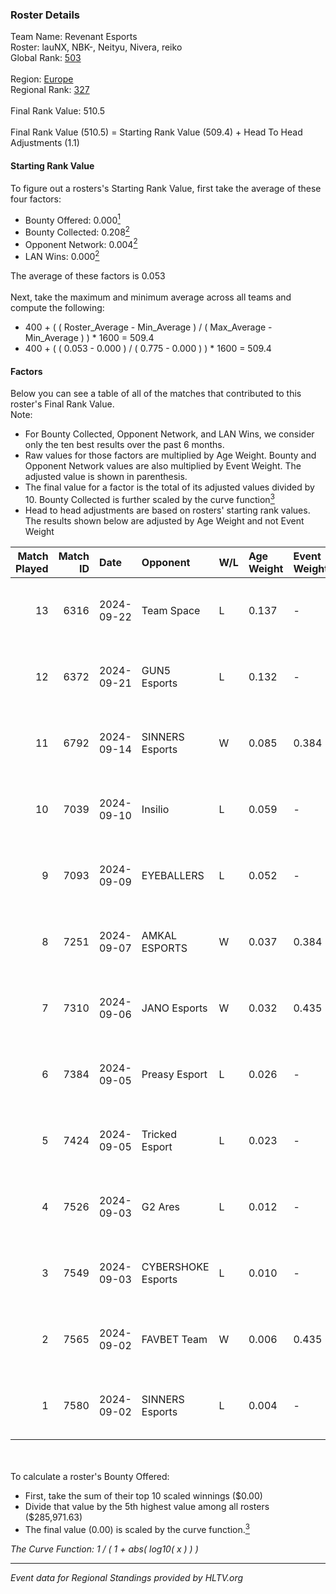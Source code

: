 ### Roster Details<br />
Team Name: Revenant Esports<br />
Roster: lauNX, NBK-, Neityu, Nivera, reiko<br />
Global Rank: [503](../../standings_global_2025_02_28.md)<br />
<br />
Region: [Europe]( ../../standings_europe_2025_02_28.md)<br />
Regional Rank: [327]( ../../standings_europe_2025_02_28.md)<br />
<br />
Final Rank Value:  510.5<br />
<br />
Final Rank Value (510.5) = Starting Rank Value (509.4) + Head To Head Adjustments (1.1)<br />

#### Starting Rank Value<br />
To figure out a rosters's Starting Rank Value, first take the average of these four factors:<br />
- Bounty Offered: 0.000[<sup>1</sup>](#table2)
- Bounty Collected: 0.208[<sup>2</sup>](#table1)
- Opponent Network: 0.004[<sup>2</sup>](#table1)
- LAN Wins: 0.000[<sup>2</sup>](#table1)

The average of these factors is 0.053<br />
<br />
Next, take the maximum and minimum average across all teams and compute the following:<br />
- 400 + ( ( Roster_Average - Min_Average ) / ( Max_Average - Min_Average ) ) * 1600 = 509.4
- 400 + ( ( 0.053 - 0.000 ) / ( 0.775 - 0.000 ) ) * 1600 = 509.4


#### Factors<br />
Below you can see a table of all of the matches that contributed to this roster's Final Rank Value.<br />
Note:<br />

- For Bounty Collected, Opponent Network, and LAN Wins, we consider only the ten best results over the past 6 months.
- Raw values for those factors are multiplied by Age Weight. Bounty and Opponent Network values are also multiplied by Event Weight. The adjusted value is shown in parenthesis.
- The final value for a factor is the total of its adjusted values divided by 10. Bounty Collected is further scaled by the curve function[<sup>3</sup>](#curveFunction)
- Head to head adjustments are based on rosters' starting rank values. The results shown below are adjusted by Age Weight and not Event Weight
<span id="table1"></span><br />


| Match Played | Match ID | Date       | Opponent           | W/L | Age Weight | Event Weight | Bounty Collected | Opponent Network | LAN Wins  | H2H Adj. | Roster                             |
| -: | -: | :- | :- | :- | :- | :- | :- | :- | :- | -: | :- |
|           13 |     6316 | 2024-09-22 | Team Space         | L   | 0.137      | -            | -                | -                | -         |    -2.20 | lauNX, NBK-, Nivera, reiko, tiziaN |
|           12 |     6372 | 2024-09-21 | GUN5 Esports       | L   | 0.132      | -            | -                | -                | -         |    -0.26 | lauNX, NBK-, Nivera, reiko, tiziaN |
|           11 |     6792 | 2024-09-14 | SINNERS Esports    | W   | 0.085      | 0.384        | 0.033 (0.001)    | 0.633 (0.021)    | 0 (0.000) |     2.53 | lauNX, NBK-, Neityu, Nivera, reiko |
|           10 |     7039 | 2024-09-10 | Insilio            | L   | 0.059      | -            | -                | -                | -         |    -0.46 | lauNX, NBK-, Nivera, reiko, tiziaN |
|            9 |     7093 | 2024-09-09 | EYEBALLERS         | L   | 0.052      | -            | -                | -                | -         |    -0.23 | lauNX, NBK-, Nivera, reiko, tiziaN |
|            8 |     7251 | 2024-09-07 | AMKAL ESPORTS      | W   | 0.037      | 0.384        | 0.002 (0.000)    | 0.533 (0.008)    | 0 (0.000) |     0.97 | 0SAMAS, lauNX, NBK-, Nivera, reiko |
|            7 |     7310 | 2024-09-06 | JANO Esports       | W   | 0.032      | 0.435        | 0.026 (0.000)    | 0.423 (0.006)    | 0 (0.000) |     0.93 | lauNX, NBK-, Nivera, reiko, tiziaN |
|            6 |     7384 | 2024-09-05 | Preasy Esport      | L   | 0.026      | -            | -                | -                | -         |    -0.12 | lauNX, NBK-, Nivera, reiko, tiziaN |
|            5 |     7424 | 2024-09-05 | Tricked Esport     | L   | 0.023      | -            | -                | -                | -         |    -0.09 | lauNX, NBK-, Nivera, reiko, tiziaN |
|            4 |     7526 | 2024-09-03 | G2 Ares            | L   | 0.012      | -            | -                | -                | -         |    -0.10 | lauNX, NBK-, Nivera, reiko, tiziaN |
|            3 |     7549 | 2024-09-03 | CYBERSHOKE Esports | L   | 0.010      | -            | -                | -                | -         |    -0.03 | lauNX, NBK-, Nivera, reiko, tiziaN |
|            2 |     7565 | 2024-09-02 | FAVBET Team        | W   | 0.006      | 0.435        | 0.038 (0.000)    | 0.969 (0.002)    | 0 (0.000) |     0.16 | lauNX, NBK-, Nivera, reiko, tiziaN |
|            1 |     7580 | 2024-09-02 | SINNERS Esports    | L   | 0.004      | -            | -                | -                | -         |    -0.01 | lauNX, NBK-, Nivera, reiko, tiziaN |

<br />
<span id="table2"></span><br />
To calculate a roster's Bounty Offered:<br />

- First, take the sum of their top 10 scaled winnings ($0.00)
- Divide that value by the 5th highest value among all rosters ($285,971.63)
- The final value (0.00) is scaled by the curve function.[<sup>3</sup>](#curveFunction)

<span id="curveFunction"></span>_The Curve Function: 1 / ( 1 + abs( log10( x ) ) )_<br />

---
_Event data for Regional Standings provided by HLTV.org_<br />
